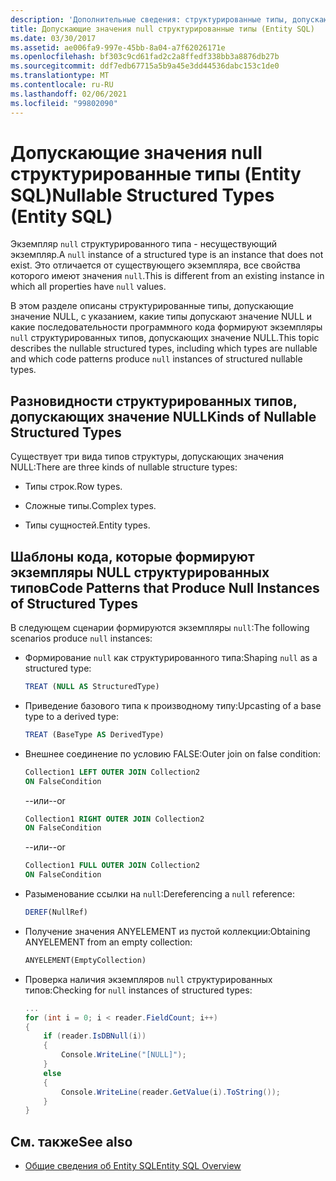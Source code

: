 ```yaml
---
description: 'Дополнительные сведения: структурированные типы, допускающие значения NULL (Entity SQL)'
title: Допускающие значения null структурированные типы (Entity SQL)
ms.date: 03/30/2017
ms.assetid: ae006fa9-997e-45bb-8a04-a7f62026171e
ms.openlocfilehash: bf303c9cd61fad2c2a8ffedf338bb3a8876db27b
ms.sourcegitcommit: ddf7edb67715a5b9a45e3dd44536dabc153c1de0
ms.translationtype: MT
ms.contentlocale: ru-RU
ms.lasthandoff: 02/06/2021
ms.locfileid: "99802090"
---
```

# <a name="nullable-structured-types-entity-sql"></a><span data-ttu-id="008f7-103">Допускающие значения null структурированные типы (Entity SQL)</span><span class="sxs-lookup"><span data-stu-id="008f7-103">Nullable Structured Types (Entity SQL)</span></span>

<span data-ttu-id="008f7-104">Экземпляр `null` структурированного типа - несуществующий экземпляр.</span><span class="sxs-lookup"><span data-stu-id="008f7-104">A `null` instance of a structured type is an instance that does not exist.</span></span> <span data-ttu-id="008f7-105">Это отличается от существующего экземпляра, все свойства которого имеют значения `null`.</span><span class="sxs-lookup"><span data-stu-id="008f7-105">This is different from an existing instance in which all properties have `null` values.</span></span>  
  
 <span data-ttu-id="008f7-106">В этом разделе описаны структурированные типы, допускающие значение NULL, с указанием, какие типы допускают значение NULL и какие последовательности программного кода формируют экземпляры `null` структурированных типов, допускающих значение NULL.</span><span class="sxs-lookup"><span data-stu-id="008f7-106">This topic describes the nullable structured types, including which types are nullable and which code patterns produce `null` instances of structured nullable types.</span></span>  
  
## <a name="kinds-of-nullable-structured-types"></a><span data-ttu-id="008f7-107">Разновидности структурированных типов, допускающих значение NULL</span><span class="sxs-lookup"><span data-stu-id="008f7-107">Kinds of Nullable Structured Types</span></span>  

 <span data-ttu-id="008f7-108">Существует три вида типов структуры, допускающих значения NULL:</span><span class="sxs-lookup"><span data-stu-id="008f7-108">There are three kinds of nullable structure types:</span></span>  
  
- <span data-ttu-id="008f7-109">Типы строк.</span><span class="sxs-lookup"><span data-stu-id="008f7-109">Row types.</span></span>  
  
- <span data-ttu-id="008f7-110">Сложные типы.</span><span class="sxs-lookup"><span data-stu-id="008f7-110">Complex types.</span></span>  
  
- <span data-ttu-id="008f7-111">Типы сущностей.</span><span class="sxs-lookup"><span data-stu-id="008f7-111">Entity types.</span></span>  
  
## <a name="code-patterns-that-produce-null-instances-of-structured-types"></a><span data-ttu-id="008f7-112">Шаблоны кода, которые формируют экземпляры NULL структурированных типов</span><span class="sxs-lookup"><span data-stu-id="008f7-112">Code Patterns that Produce Null Instances of Structured Types</span></span>  

 <span data-ttu-id="008f7-113">В следующем сценарии формируются экземпляры `null`:</span><span class="sxs-lookup"><span data-stu-id="008f7-113">The following scenarios produce `null` instances:</span></span>  
  
- <span data-ttu-id="008f7-114">Формирование `null` как структурированного типа:</span><span class="sxs-lookup"><span data-stu-id="008f7-114">Shaping `null` as a structured type:</span></span>  
  
    ```sql  
    TREAT (NULL AS StructuredType)  
    ```  
  
- <span data-ttu-id="008f7-115">Приведение базового типа к производному типу:</span><span class="sxs-lookup"><span data-stu-id="008f7-115">Upcasting of a base type to a derived type:</span></span>  
  
    ```sql  
    TREAT (BaseType AS DerivedType)  
    ```  
  
- <span data-ttu-id="008f7-116">Внешнее соединение по условию FALSE:</span><span class="sxs-lookup"><span data-stu-id="008f7-116">Outer join on false condition:</span></span>  
  
    ```sql  
    Collection1 LEFT OUTER JOIN Collection2  
    ON FalseCondition  
    ```  
  
     <span data-ttu-id="008f7-117">--или</span><span class="sxs-lookup"><span data-stu-id="008f7-117">--or</span></span>  
  
    ```sql  
    Collection1 RIGHT OUTER JOIN Collection2  
    ON FalseCondition  
    ```  
  
     <span data-ttu-id="008f7-118">--или</span><span class="sxs-lookup"><span data-stu-id="008f7-118">--or</span></span>  
  
    ```sql  
    Collection1 FULL OUTER JOIN Collection2  
    ON FalseCondition  
    ```  
  
- <span data-ttu-id="008f7-119">Разыменование ссылки на `null`:</span><span class="sxs-lookup"><span data-stu-id="008f7-119">Dereferencing a `null` reference:</span></span>  
  
    ```sql  
    DEREF(NullRef)  
    ```  
  
- <span data-ttu-id="008f7-120">Получение значения ANYELEMENT из пустой коллекции:</span><span class="sxs-lookup"><span data-stu-id="008f7-120">Obtaining ANYELEMENT from an empty collection:</span></span>  
  
    ```sql  
    ANYELEMENT(EmptyCollection)  
    ```  
  
- <span data-ttu-id="008f7-121">Проверка наличия экземпляров `null` структурированных типов:</span><span class="sxs-lookup"><span data-stu-id="008f7-121">Checking for `null` instances of structured types:</span></span>  
  
    ```csharp  
    ...  
    for (int i = 0; i < reader.FieldCount; i++)  
    {  
        if (reader.IsDBNull(i))  
        {  
            Console.WriteLine("[NULL]");  
        }  
        else  
        {  
            Console.WriteLine(reader.GetValue(i).ToString());  
        }  
    }  
    ```  
  
## <a name="see-also"></a><span data-ttu-id="008f7-122">См. также</span><span class="sxs-lookup"><span data-stu-id="008f7-122">See also</span></span>

- [<span data-ttu-id="008f7-123">Общие сведения об Entity SQL</span><span class="sxs-lookup"><span data-stu-id="008f7-123">Entity SQL Overview</span></span>](entity-sql-overview.md)
